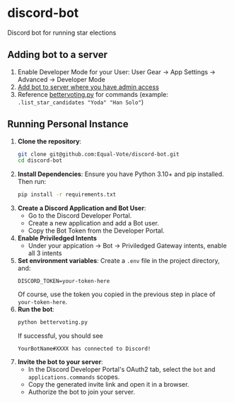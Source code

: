 # discord-bot
Discord bot for running star elections


## Adding bot to a server

1. Enable Developer Mode for your User: User Gear -> App Settings -> Advanced -> Developer Mode
1. [Add bot to server where you have admin access](https://discord.com/oauth2/authorize?client_id=1019135068805005333&permissions=534723950656&scope=bot%20applications.commands)
1. Reference [bettervoting.py](https://github.com/Equal-Vote/discord-bot/blob/main/bettervoting.py) for commands (example: ``.list_star_candidates "Yoda" "Han Solo"``)


## Running Personal Instance

1. **Clone the repository**:
   ```bash
   git clone git@github.com:Equal-Vote/discord-bot.git
   cd discord-bot
   ```
2. **Install Dependencies**:
   Ensure you have Python 3.10+ and pip installed.  Then run:
   ```bash
   pip install -r requirements.txt
   ```
3. **Create a Discord Application and Bot User**:
   * Go to the Discord Developer Portal.
   * Create a new application and add a Bot user.
   * Copy the Bot Token from the Developer Portal.
4. **Enable Priviledged Intents**
   * Under your appication -> Bot -> Priviledged Gateway intents, enable all 3 intents
5. **Set environment variables**:
   Create a `.env` file in the project directory, and:
   ```env
   DISCORD_TOKEN=your-token-here
   ```
   Of course, use the token you copied in the previous step in place of `your-token-here`.
6. **Run the bot**:
   ```bash
   python bettervoting.py
   ```
   If successful, you should see
   ```
   YourBotName#XXXX has connected to Discord!
   ```
7. **Invite the bot to your server**:
   * In the Discord Developer Portal's OAuth2 tab, select the `bot` and `applications.commands` scopes.
   * Copy the generated invite link and open it in a browser.
   * Authorize the bot to join your server.



